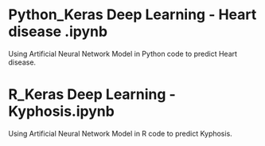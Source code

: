 # Python_Keras Deep Learning - Heart disease .ipynb
Using Artificial Neural Network Model in Python code to predict Heart disease.
# R_Keras Deep Learning - Kyphosis.ipynb
Using Artificial Neural Network Model in R code to predict Kyphosis.
